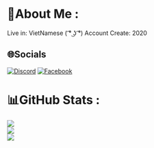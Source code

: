 # 💫About Me :
Live in: VietNamese
( ͡° ͜ʖ ͡°)
Account Create: 2020
## 🌐Socials
[![Discord](https://img.shields.io/badge/Discord-%237289DA.svg?logo=discord&logoColor=white)](htttps://discord.gg/YuukiAoki#8478) [![Facebook](https://img.shields.io/badge/Facebook-%231877F2.svg?logo=Facebook&logoColor=white)](https://facebook.com/https://www.facebook.com/Duykunne/) 
# 📊GitHub Stats :
![](https://github-readme-stats.vercel.app/api?username=duydeptraivv&theme=dark&hide_border=true&include_all_commits=false&count_private=false)<br/>
![](https://github-readme-streak-stats.herokuapp.com/?user=duydeptraivv&theme=dark&hide_border=true)<br/>
![](https://github-readme-stats.vercel.app/api/top-langs/?username=duydeptraivv&theme=dark&hide_border=true&include_all_commits=false&count_private=false&layout=compact)

